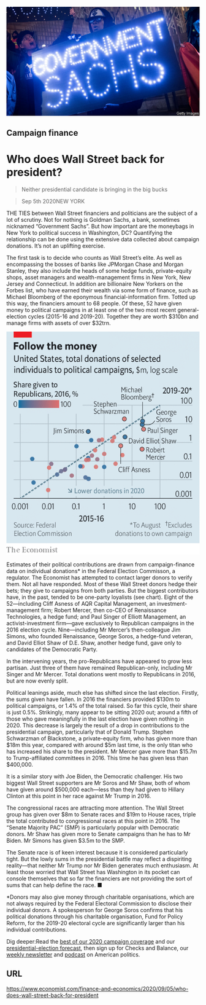 ![](./images/20200905_FNP510.jpg)

## Campaign finance

# Who does Wall Street back for president?

> Neither presidential candidate is bringing in the big bucks

> Sep 5th 2020NEW YORK

THE TIES between Wall Street financiers and politicians are the subject of a lot of scrutiny. Not for nothing is Goldman Sachs, a bank, sometimes nicknamed “Government Sachs”. But how important are the moneybags in New York to political success in Washington, DC? Quantifying the relationship can be done using the extensive data collected about campaign donations. It’s not an uplifting exercise.

The first task is to decide who counts as Wall Street’s elite. As well as encompassing the bosses of banks like JPMorgan Chase and Morgan Stanley, they also include the heads of some hedge funds, private-equity shops, asset managers and wealth-management firms in New York, New Jersey and Connecticut. In addition are billionaire New Yorkers on the Forbes list, who have earned their wealth via some form of finance, such as Michael Bloomberg of the eponymous financial-information firm. Totted up this way, the financiers amount to 68 people. Of these, 52 have given money to political campaigns in at least one of the two most recent general-election cycles (2015-16 and 2019-20). Together they are worth $310bn and manage firms with assets of over $32trn.



![](./images/20200905_FNC420.png)

Estimates of their political contributions are drawn from campaign-finance data on individual donations* in the Federal Election Commisson, a regulator. The Economist has attempted to contact larger donors to verify them. Not all have responded. Most of these Wall Street donors hedge their bets; they give to campaigns from both parties. But the biggest contributors have, in the past, tended to be one-party loyalists (see chart). Eight of the 52—including Cliff Asness of AQR Capital Management, an investment-management firm; Robert Mercer, then co-CEO of Renaissance Technologies, a hedge fund; and Paul Singer of Elliott Management, an activist-investment firm—gave exclusively to Republican campaigns in the 2016 election cycle. Nine—including Mr Mercer’s then-colleague Jim Simons, who founded Renaissance, George Soros, a hedge-fund veteran, and David Elliot Shaw of D.E. Shaw, another hedge fund, gave only to candidates of the Democratic Party.

In the intervening years, the pro-Republicans have appeared to grow less partisan. Just three of them have remained Republican-only, including Mr Singer and Mr Mercer. Total donations went mostly to Republicans in 2016, but are now evenly split.

Political leanings aside, much else has shifted since the last election. Firstly, the sums given have fallen. In 2016 the financiers provided $130m to political campaigns, or 1.4% of the total raised. So far this cycle, their share is just 0.5%. Strikingly, many appear to be sitting 2020 out; around a fifth of those who gave meaningfully in the last election have given nothing in 2020. This decrease is largely the result of a drop in contributions to the presidential campaign, particularly that of Donald Trump. Stephen Schwarzman of Blackstone, a private-equity firm, who has given more than $18m this year, compared with around $5m last time, is the only titan who has increased his share to the president. Mr Mercer gave more than $15.7m to Trump-affiliated committees in 2016. This time he has given less than $400,000.

It is a similar story with Joe Biden, the Democratic challenger. His two biggest Wall Street supporters are Mr Soros and Mr Shaw, both of whom have given around $500,000 each—less than they had given to Hillary Clinton at this point in her race against Mr Trump in 2016.

The congressional races are attracting more attention. The Wall Street group has given over $8m to Senate races and $19m to House races, triple the total contributed to congressional races at this point in 2016. The “Senate Majority PAC” (SMP) is particularly popular with Democratic donors. Mr Shaw has given more to Senate campaigns than he has to Mr Biden. Mr Simons has given $3.5m to the SMP.

The Senate race is of keen interest because it is considered particularly tight. But the lowly sums in the presidential battle may reflect a dispiriting reality—that neither Mr Trump nor Mr Biden generates much enthusiasm. At least those worried that Wall Street has Washington in its pocket can console themselves that so far the financiers are not providing the sort of sums that can help define the race. ■

*Donors may also give money through charitable organisations, which are not always required by the Federal Electoral Commission to disclose their individual donors. A spokesperson for George Soros confirms that his political donations through his charitable organisation, Fund for Policy Reform, for the 2019-20 electoral cycle are significantly larger than his individual contributions.

Dig deeper:Read the [best of our 2020 campaign coverage](https://www.economist.com//us-election-2020) and our [presidential-election forecast](https://www.economist.com/https://projects.economist.com/us-2020-forecast/president), then sign up for Checks and Balance, our [weekly newsletter](https://www.economist.com//checksandbalance/) and [podcast](https://www.economist.com//podcasts/2020/08/28/checks-and-balance-our-weekly-podcast-on-american-politics) on American politics.

## URL

https://www.economist.com/finance-and-economics/2020/09/05/who-does-wall-street-back-for-president
